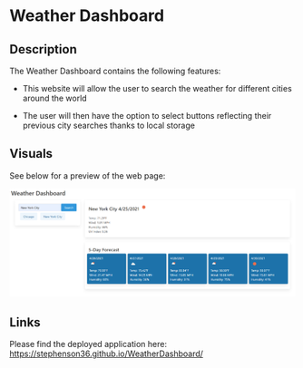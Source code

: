 # Weather Dashboard

## Description
The Weather Dashboard contains the following features:

* This website will allow the user to search the weather for different cities around the world

* The user will then have the option to select buttons reflecting their previous city searches thanks to local storage

## Visuals

See below for a preview of the web page:

![The final webpage should appear as shown here](./assets/images/webpage-example.PNG)

## Links

Please find the deployed application here: https://stephenson36.github.io/WeatherDashboard/